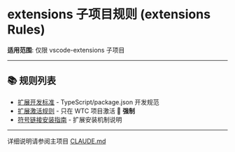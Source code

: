 # extensions 子项目规则 (extensions Rules)

**适用范围**: 仅限 vscode-extensions 子项目

---

## 📚 规则列表

- [扩展开发标准](./extension-dev-standards.md) - TypeScript/package.json 开发规范
- [扩展激活规则](./activation-rules.md) - 只在 WTC 项目激活 📜 **强制**
- [符号链接安装指南](./symlink-installation-guide.md) - 扩展安装机制说明

---

详细说明请参阅主项目 [CLAUDE.md](https://github.com/zhaoheng666/WorldTourCasino/blob/classic_vegas/CLAUDE.md)
